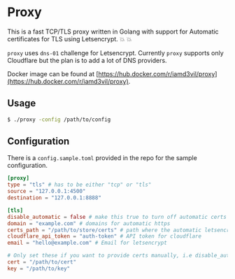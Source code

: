 # Proxy

This is a fast TCP/TLS proxy written in Golang with support for Automatic certificates for TLS using Letsencrypt. :boom: :boom:

`proxy` uses `dns-01` challenge for Letsencrypt. Currently `proxy` supports only Cloudflare but the plan is to add a lot of DNS providers.

Docker image can be found at [https://hub.docker.com/r/iamd3vil/proxy](https://hub.docker.com/r/iamd3vil/proxy).

## Usage

```bash
$ ./proxy -config /path/to/config
```

## Configuration

There is a `config.sample.toml` provided in the repo for the sample configuration.

```toml
[proxy]
type = "tls" # has to be either "tcp" or "tls"
source = "127.0.0.1:4500"
destination = "127.0.0.1:8888"

[tls]
disable_automatic = false # make this true to turn off automatic certs fetching and renewals from Letsencrypt
domain = "example.com" # domains for automatic https
certs_path = "/path/to/store/certs" # path where the automatic letsencrypt certs are stored
cloudflare_api_token = "auth-token" # API token for cloudflare
email = "hello@example.com" # Email for letsencrypt

# Only set these if you want to provide certs manually, i.e disable_automatic is true.
cert = "/path/to/cert"
key = "/path/to/key"
```

